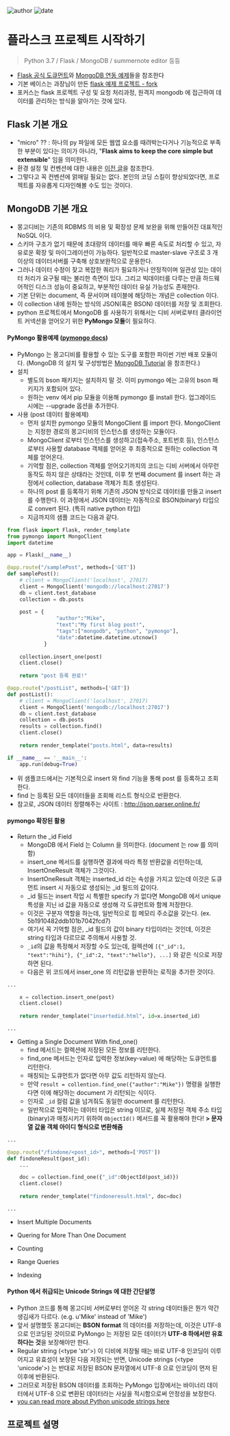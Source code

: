﻿![author](https://img.shields.io/badge/author-daesungRa-lightgray.svg?style=flat-square)
![date](https://img.shields.io/badge/date-190507-lightgray.svg?style=flat-square)

# 플라스크 프로젝트 시작하기

> Python 3.7 / Flask / MongoDB / summernote editor 등등

- [Flask 공식 도큐먼트](http://flask.pocoo.org/docs/1.0/)와 [MongoDB 연동 예제](https://api.mongodb.com/python/current/)들을 참조한다
- 기본 베이스는 과장님이 만든 [flask 예제 프로젝트 - fork](https://github.com/daesungRa/flask)
- 포커스는 flask 프로젝트 구성 및 요청 처리과정, 원격지 mongodb 에 접근하여 데이터를 관리하는 방식을 알아가는 것에 있다.

## Flask 기본 개요

- "micro" ?? : 하나의 py 파일에 모든 웹앱 요소를 때려박는다거나 기능적으로 부족한 부분이 있다는 의미가 아니라, "**Flask aims to keep the core simple but extensible**" 임을 의미한다.
- 환경 설정 및 컨벤션에 대한 내용은 [이전 글](https://github.com/daesungRa/MyStudy/blob/master/Python/flaskconfig.md)을 참조한다.
- 그렇다고 꼭 컨벤션에 얽매일 필요는 없다. 본인의 코딩 스킬이 향상되었다면, 프로젝트를 자유롭게 디자인해볼 수도 있는 것이다.

## MongoDB 기본 개요

- 몽고디비는 기존의 RDBMS 의 비용 및 확장성 문제 보완을 위해 만들어진 대표적인 NoSQL 이다.
- 스키마 구조가 없기 때문에 초대량의 데이터를 매우 빠론 속도로 처리할 수 있고, 자유로운 확장 및 마이그레이션이 가능하다. 일반적으로 master-slave 구조로 3 개 이상의 데이터서버를 구축해 상호보완적으로 운용한다.
- 그러나 데이터 수정이 잦고 복잡한 쿼리가 필요하거나 안정적이며 일관성 있는 데이터 처리가 요구될 때는 불리한 측면이 있다. 그리고 빅데이터를 다루는 만큼 하드웨어적인 디스크 성능이 중요하고, 부분적인 데이터 유실 가능성도 존재한다.
- 기본 단위는 document, 즉 문서이며 테이블에 해당하는 개념은 collection 이다.
- 이 collection 내에 원하는 방식의 JSON(혹은 BSON) 데이터를 저장 및 조회한다.
- python 프로젝트에서 MongoDB 를 사용하기 위해서는 디비 서버로부터 클라이언트 커넥션을 얻어오기 위한 **PyMongo 모듈**이 필요하다.

#### PyMongo 활용예제 ([pymongo docs](https://api.mongodb.com/python/current/index.html))

- PyMongo 는 몽고디비를 활용할 수 있는 도구를 포함한 파이썬 기반 배포 모듈이다. (MongoDB 의 설치 및 구성방법은 [MongoDB Tutorial](https://docs.mongodb.com/manual/tutorial/) 을 참조한다.)
- 설치
    * 별도의 bson 패키지는 설치하지 말 것. 이미 pymongo 에는 고유의 bson 패키지가 포함되어 있다.
    * 원하는 venv 에서 pip 모듈을 이용해 pymongo 를 install 한다. 업그레이드 시에는 --upgrade 옵션을 추가한다.
- 사용 (post 데이터 활용예제)
    * 먼저 설치한 pymongo 모듈의 MongoClient 를 import 한다. MongoClient 는 지정한 경로의 몽고디비의 인스턴스를 생성하는 모듈이다.
    * MongoClient 로부터 인스턴스를 생성하고(접속주소, 포트번호 등), 인스턴스로부터 사용할 database 객체를 얻어온 후 최종적으로 원하는 collection 객체를 얻어온다.
    * 기억할 점은, collection 객체를 얻어오기까지의 코드는 디비 서버에서 아무런 동작도 하지 않은 상태라는 것인데, 이후 첫 번째 document 를 insert 하는 과정에서 collection, database 객체가 최초 생성된다.
    * 하나의 post 를 등록하기 위해 기존의 JSON 방식으로 데이터를 만들고 insert 를 수행한다. 이 과정에서 JSON 데이터는 자동적으로 BSON(binary) 타입으로 convert 된다. (특히 native python 타입)
    * 지금까지의 샘플 코드는 다음과 같다.

```python
from flask import Flask, render_template
from pymongo import MongoClient
import datetime

app = Flask(__name__)

@app.route("/samplePost", methods=['GET'])
def samplePost():
    # client = MongoClient('localhost', 27017)
    client = MongoClient('mongodb://localhost:27017')
    db = client.test_database
    collection = db.posts
    
    post = {
                "author":"Mike",
                "text":"My first blog post!",
                "tags":["mongodb", "python", "pymongo"],
                "date":datetime.datetime.utcnow()
            }
    
    collection.insert_one(post)
    client.close()
    
    return "post 등록 완료!"

@app.route("/postList", methods=['GET'])
def postList():
    # client = MongoClient('localhost', 27017)
    client = MongoClient('mongodb://localhost:27017')
    db = client.test_database
    collection = db.posts
    results = collection.find()
    client.close()
    
    return render_template("posts.html", data=results)

if __name__ == '__main__':
    app.run(debug=True)
```

- 위 샘플코드에서는 기본적으로 insert 와 find 기능을 통해 post 를 등록하고 조회한다.
- find 는 등록된 모든 데이터들을 조회해 리스트 형식으로 반환한다.
- 참고로, JSON 데이터 정렬해주는 사이트 : http://json.parser.online.fr/

#### pymongo 확장된 활용

- Return the _id Field
    * MongoDB 에서 Field 는 Column 을 의미한다. (document 는 row 를 의미함)
    * insert_one 메서드를 실행하면 결과에 따라 특정 반환값을 리턴하는데, InsertOneResult 객체가 그것이다.
    * InsertOneResult 객체는 inserted_id 라는 속성을 가지고 있는데 이것은 도큐먼트 insert 시 자동으로 생성되는 _id 필드의 값이다.
    * _id 필드는 insert 작업 시 특별한 specify 가 없다면 MongoDB 에서 unique 특성을 지닌 id 값을 자동으로 생성해 각 도큐먼트와 함께 저장한다.
    * 이것은 구분자 역할을 하는데, 일반적으로 힙 메모리 주소값을 갖는다. (ex. 5b1910482ddb101b7042fcd7)
    * 여기서 꼭 기억할 점은, _id 필드의 값이 binary 타입이라는 것인데, 이것은 string 타입과 다르므로 주의해서 사용할 것.
    * ```_id```의 값을 특정해서 저장할 수도 있는데, 컬렉션에 ```[{"_id":1, "text":"hihi"}, {"_id":2, "text":"hello"}, ...]``` 와 같은 식으로 저장하면 된다.
    * 다음은 위 코드에서 inser_one 의 리턴값을 반환하는 로직을 추가한 것이다.

```python
...

    x = collection.insert_one(post)
    client.close()
    
    return render_template("insertedid.html", id=x.inserted_id)

...
``` 

- Getting a Single Document With find_one()
    * find 메서드는 컬렉션에 저장된 모든 정보를 리턴한다.
    * find_one 메서드는 인자로 입력한 정보(key-value) 에 해당하는 도큐먼트를 리턴한다.
    * 매칭되는 도큐먼트가 없다면 아무 값도 리턴하지 않는다.
    * 만약 ```result = collention.find_one({"author":"Mike"})``` 명령을 실행한다면 이에 해당하는 document 가 리턴되는 식이다.
    * 인자로 ```_id``` 컬럼 값을 넘겨줘도 동일한 document 를 리턴한다.
    * 일반적으로 입력하는 데이터 타입은 string 이므로, 실제 저장된 객체 주소 타입(binary)과 매칭시키기 위하여 ```ObjectId()``` 메서드를 꼭 활용해야 한다! **> 문자열 값을 객체 아이디 형식으로 변환해줌**

```python
...

@app.route("/findone/<post_id>", methods=['POST'])
def findoneResult(post_id):
    ...

    doc = collection.find_one({"_id":ObjectId(post_id)})
    client.close()
    
    return render_template("findoneresult.html", doc=doc)

...
```

- Insert Multiple Documents

- Quering for More Than One Document

- Counting

- Range Queries

- Indexing

#### Python 에서 취급되는 Unicode Strings 에 대한 간단설명

- Python 코드를 통해 몽고디비 서버로부터 얻어온 각 string 데이터들은 뭔가 약간 생김새가 다르다. (e.g. u'Mike' instead of 'Mike')
- 앞서 설명했듯 몽고디비는 **BSON format** 의 데이터를 저장하는데, 이것은 UTF-8 으로 인코딩된 것이므로 PyMongo 는 저장된 모든 데이터가 **UTF-8 하에서만 유효하다는 것**을 보장해야만 한다.
- Regular string (<type 'str'>) 이 디비에 저장될 때는 바로 UTF-8 인코딩이 이루어지고 유효성이 보장된 다음 저장되는 반면, Unicode strings (<type 'unicode'>) 는 반대로 저장된 BSON 문자열에서 UTF-8 으로 인코딩이 먼저 된 이후에 반환된다.
- 그러므로 저장된 BSON 데이터를 조회하는 PyMongo 입장에서는 바이너리 데이터에서 UTF-8 으로 변환된 데이터라는 사실을 적시함으로써 안정성을 보장한다.
- [you can read more about Python unicode strings here](https://docs.python.org/3/howto/unicode.html) 

## 프로젝트 설명



